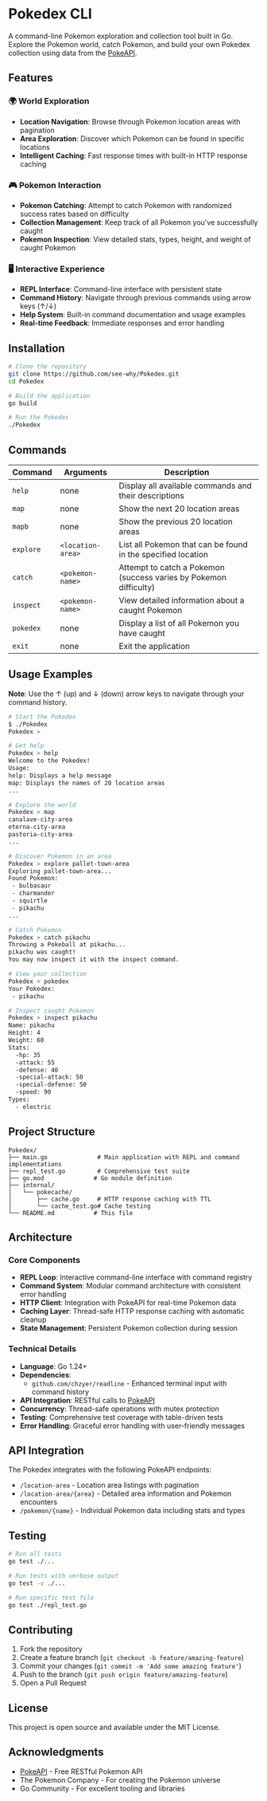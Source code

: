 # Pokedex CLI

A command-line Pokemon exploration and collection tool built in Go. Explore the Pokemon world, catch Pokemon, and build your own Pokedex collection using data from the [PokeAPI](https://pokeapi.co/).

## Features

### 🌍 World Exploration

- **Location Navigation**: Browse through Pokemon location areas with pagination
- **Area Exploration**: Discover which Pokemon can be found in specific locations
- **Intelligent Caching**: Fast response times with built-in HTTP response caching

### 🎮 Pokemon Interaction  

- **Pokemon Catching**: Attempt to catch Pokemon with randomized success rates based on difficulty
- **Collection Management**: Keep track of all Pokemon you've successfully caught
- **Pokemon Inspection**: View detailed stats, types, height, and weight of caught Pokemon

### 🖥️ Interactive Experience

- **REPL Interface**: Command-line interface with persistent state
- **Command History**: Navigate through previous commands using arrow keys (↑/↓)
- **Help System**: Built-in command documentation and usage examples
- **Real-time Feedback**: Immediate responses and error handling

## Installation

```bash
# Clone the repository
git clone https://github.com/see-why/Pokedex.git
cd Pokedex

# Build the application
go build

# Run the Pokedex
./Pokedex
```

## Commands

| Command | Arguments | Description |
|---------|-----------|-------------|
| `help` | none | Display all available commands and their descriptions |
| `map` | none | Show the next 20 location areas |
| `mapb` | none | Show the previous 20 location areas |
| `explore` | `<location-area>` | List all Pokemon that can be found in the specified location |
| `catch` | `<pokemon-name>` | Attempt to catch a Pokemon (success varies by Pokemon difficulty) |
| `inspect` | `<pokemon-name>` | View detailed information about a caught Pokemon |
| `pokedex` | none | Display a list of all Pokemon you have caught |
| `exit` | none | Exit the application |

## Usage Examples

**Note**: Use the ↑ (up) and ↓ (down) arrow keys to navigate through your command history.

```bash
# Start the Pokedex
$ ./Pokedex
Pokedex > 

# Get help
Pokedex > help
Welcome to the Pokedex!
Usage:
help: Displays a help message
map: Displays the names of 20 location areas
...

# Explore the world
Pokedex > map
canalave-city-area
eterna-city-area
pastoria-city-area
...

# Discover Pokemon in an area
Pokedex > explore pallet-town-area
Exploring pallet-town-area...
Found Pokemon:
 - bulbasaur
 - charmander
 - squirtle
 - pikachu
...

# Catch Pokemon
Pokedex > catch pikachu
Throwing a Pokeball at pikachu...
pikachu was caught!
You may now inspect it with the inspect command.

# View your collection
Pokedex > pokedex
Your Pokedex:
 - pikachu

# Inspect caught Pokemon
Pokedex > inspect pikachu
Name: pikachu
Height: 4
Weight: 60
Stats:
  -hp: 35
  -attack: 55
  -defense: 40
  -special-attack: 50
  -special-defense: 50
  -speed: 90
Types:
  - electric
```

## Project Structure

```
Pokedex/
├── main.go              # Main application with REPL and command implementations
├── repl_test.go         # Comprehensive test suite
├── go.mod              # Go module definition
├── internal/
│   └── pokecache/
│       ├── cache.go     # HTTP response caching with TTL
│       └── cache_test.go# Cache testing
└── README.md           # This file
```

## Architecture

### Core Components

- **REPL Loop**: Interactive command-line interface with command registry
- **Command System**: Modular command architecture with consistent error handling
- **HTTP Client**: Integration with PokeAPI for real-time Pokemon data
- **Caching Layer**: Thread-safe HTTP response caching with automatic cleanup
- **State Management**: Persistent Pokemon collection during session

### Technical Details

- **Language**: Go 1.24+
- **Dependencies**: 
  - `github.com/chzyer/readline` - Enhanced terminal input with command history
- **API Integration**: RESTful calls to [PokeAPI](https://pokeapi.co/)
- **Concurrency**: Thread-safe operations with mutex protection
- **Testing**: Comprehensive test coverage with table-driven tests
- **Error Handling**: Graceful error handling with user-friendly messages

## API Integration

The Pokedex integrates with the following PokeAPI endpoints:

- `/location-area` - Location area listings with pagination
- `/location-area/{area}` - Detailed area information and Pokemon encounters  
- `/pokemon/{name}` - Individual Pokemon data including stats and types

## Testing

```bash
# Run all tests
go test ./...

# Run tests with verbose output
go test -v ./...

# Run specific test file
go test ./repl_test.go
```

## Contributing

1. Fork the repository
2. Create a feature branch (`git checkout -b feature/amazing-feature`)
3. Commit your changes (`git commit -m 'Add some amazing feature'`)
4. Push to the branch (`git push origin feature/amazing-feature`)
5. Open a Pull Request

## License

This project is open source and available under the MIT License.

## Acknowledgments

- [PokeAPI](https://pokeapi.co/) - Free RESTful Pokemon API
- The Pokemon Company - For creating the Pokemon universe
- Go Community - For excellent tooling and libraries
